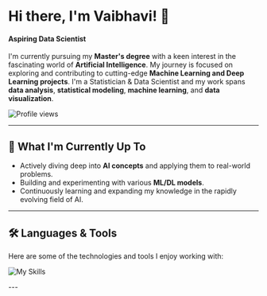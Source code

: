 # Hi there, I'm Vaibhavi! 👋
<p align="center"><h4><b>Aspiring Data Scientist</b></h4></p>

I'm currently pursuing my **Master's degree** with a keen interest in the fascinating world of **Artificial Intelligence**. My journey is focused on exploring and contributing to cutting-edge **Machine Learning and Deep Learning projects**. I'm a Statistician & Data Scientist and my work spans **data analysis**, **statistical modeling**, **machine learning**, and **data visualization**.


<p align="left">
    <img src="https://komarev.com/ghpvc/?username=vaibhavi-230&color=blue" alt="Profile views" />
</p>


---

## 🚀 What I'm Currently Up To

* Actively diving deep into **AI concepts** and applying them to real-world problems.
* Building and experimenting with various **ML/DL models**.
* Continuously learning and expanding my knowledge in the rapidly evolving field of AI.

---

## 🛠️ Languages & Tools

Here are some of the technologies and tools I enjoy working with:

<p align="left">
    <img src="https://skillicons.dev/icons?i=py,mysql,sklearn,numpy,matplotlib,seaborn,ubuntu,aws" alt="My Skills">
</p>
---
